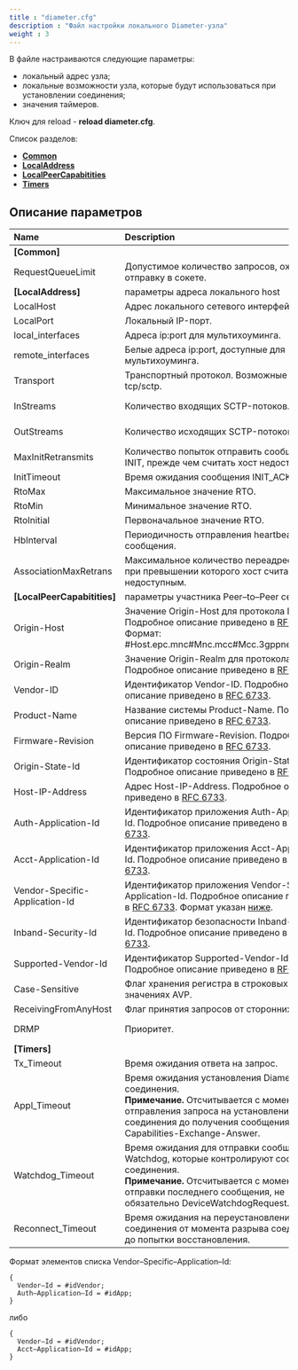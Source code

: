 ```yaml
---
title : "diameter.cfg"
description : "Файл настройки локального Diameter-узла"
weight : 3
---
```

В файле настраиваются следующие параметры:
* локальный адрес узла;
* локальные возможности узла, которые будут использоваться при установлении соединения;
* значения таймеров.

Ключ для reload - **reload diameter.cfg**.

Список разделов:

* **[Common](#common)**
* **[LocalAddress](#localaddress)**
* **[LocalPeerCapabitities](#localpeercapabitities)**
* **[Timers](#timers)**

## Описание параметров
|Name|Description|Type|Default|O/M|P/R|Version|
|:---|:----------|:---|:------|:--|:--|:------|
|**<a name="common">[Common]</a>**||
|RequestQueueLimit|Допустимое количество запросов, ожидающих отправку в сокете.|int|0, без ограничений|O|R||
|**<a name="localaddress">[LocalAddress]</a>**|параметры адреса локального host||
|LocalHost|Адрес локального сетевого интерфейса.|ip||M|P||
|LocalPort|Локальный IP-порт.|int||M|P||
|local_interfaces|Адреса ip:port для мультихоуминга.|string||O|P||
|remote_interfaces|Белые адреса ip:port, доступные для мультихоуминга.|string||O|P||
|Transport|Транспортный протокол. Возможные значения:<br>tcp/sctp.|string|tcp|O|P||
|InStreams|Количество входящих SCTP-потоков.|int 1-65535|1|O|P||
|OutStreams|Количество исходящих SCTP-потоков.|int 1-65535|1|O|P||
|MaxInitRetransmits|Количество попыток отправить сообщение INIT, прежде чем считать хост недоступным.|int|10|O|R||
|InitTimeout|Время ожидания сообщения INIT_ACK.|int ms|1000|O|R||
|RtoMax|Максимальное значение RTO.|int ms|60000|O|R||
|RtoMin|Минимальное значение RTO.|int ms|1000|O|R||
|RtoInitial|Первоначальное значение RTO.|int ms|3000|O|R||
|HbInterval|Периодичность отправления heartbeat-сообщения.|int ms|30000|O|R||
|AssociationMaxRetrans|Максимальное количество переадресаций, при превышении которого хост считается недоступным.|int|10|O|R||
|**<a name="localpeercapabitities">[LocalPeerCapabitities]</a>**|параметры участника Peer–to–Peer сети||
|Origin-Host|Значение Origin-Host для протокола Diameter. Подробное описание приведено в <a href="https://datatracker.ietf.org/doc/html/rfc6733">RFC 6733</a>. Формат:<br>#Host.epc.mnc#Mnc.mcc#Mcc.3gppnetwork.org.
|Origin-Realm|Значение Origin-Realm для протокола Diameter. Подробное описание приведено в <a href="https://datatracker.ietf.org/doc/html/rfc6733">RFC 6733</a>.|string||M|R||
|Vendor-ID|Идентификатор Vendor-ID. Подробное описание приведено в <a href="https://datatracker.ietf.org/doc/html/rfc6733">RFC 6733</a>.|int||M|R||
|Product-Name|Название системы Product-Name. Подробное описание приведено в <a href="https://datatracker.ietf.org/doc/html/rfc6733">RFC 6733</a>.|string||M|R||
|Firmware-Revision|Версия ПО Firmware-Revision. Подробное описание приведено в <a href="https://datatracker.ietf.org/doc/html/rfc6733">RFC 6733</a>.|int||O|R||
|Origin-State-Id|Идентификатор состояния Origin-State-Id. Подробное описание приведено в <a href="https://datatracker.ietf.org/doc/html/rfc6733">RFC 6733</a>.|int||O|R||
|Host-IP-Address|Адрес Host-IP-Address. Подробное описание приведено в <a href="https://datatracker.ietf.org/doc/html/rfc6733">RFC 6733</a>.|list, ip||M|R||
|Auth-Application-Id|Идентификатор приложения Auth-Application-Id. Подробное описание приведено в <a href="https://datatracker.ietf.org/doc/html/rfc6733">RFC 6733</a>.|list, int||O|R||
|Acct-Application-Id|Идентификатор приложения Acct-Application-Id. Подробное описание приведено в <a href="https://datatracker.ietf.org/doc/html/rfc6733">RFC 6733</a>.|list, int||O|R||
|Vendor-Specific-Application-Id|Идентификатор приложения Vendor-Specific-Application-Id. Подробное описание приведено в <a href="https://datatracker.ietf.org/doc/html/rfc6733">RFC 6733</a>. Формат указан [ниже](#vendorspecificapplicationid).|object||O|R||
|Inband-Security-Id|Идентификатор безопасности Inband-Security-Id. Подробное описание приведено в <a href="https://datatracker.ietf.org/doc/html/rfc6733">RFC 6733</a>.|list, int||O|R||
|Supported-Vendor-Id|Идентификатор Supported-Vendor-Id. Подробное описание приведено в <a href="https://datatracker.ietf.org/doc/html/rfc6733">RFC 6733</a>.|list, int||O|R||
|Case-Sensitive|Флаг хранения регистра в строковых значениях AVP.|bool|1|O|R||
|ReceivingFromAnyHost|Флаг принятия запросов от сторонних хостов.|bool|0|O|R||
|DRMP|Приоритет.|int<br>0-15||O|R||
|**<a name="timers">[Timers]</a>**||
|Tx_Timeout|Время ожидания ответа на запрос.|int ms|30000|O|R||
|Appl_Timeout|Время ожидания установления Diameter-соединения.<br> **Примечание.** Отсчитывается с момента отправления запроса на установление TCP–соединения до получения сообщения Capabilities-Exchange-Answer.|int ms|40000|O|R||
|Watchdog_Timeout|Время ожидания для отправки сообщений Watchdog, которые контролируют состояние соединения.<br>**Примечание.** Отсчитывается с момента отправки последнего сообщения, не обязательно DeviceWatchdogRequest.|int ms|10000|O|R||
|Reconnect_Timeout|Время ожидания на переустановление соединения от момента разрыва соединения до попытки восстановления.|int ms|30000|O|R||

Формат элементов списка <a name="vendorspecificapplicationid">Vendor–Specific–Application–Id:
```
{
  Vendor–Id = #idVendor;
  Auth–Application–Id = #idApp;
}
```
либо
```
{
  Vendor–Id = #idVendor;
  Acct–Application–Id = #idApp;
}
```
